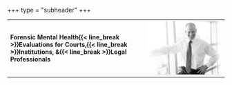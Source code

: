 +++
type = "subheader"
+++

|                                                                      |                                                    |
|----------------------------------------------------------------------|----------------------------------------------------|
| **Forensic Mental Health{{< line_break >}}Evaluations for Courts,{{< line_break >}}Institutions, &{{< line_break >}}Legal Professionals** | ![Evan Freedman](/images/evan-standing-narrow.jpg) |
